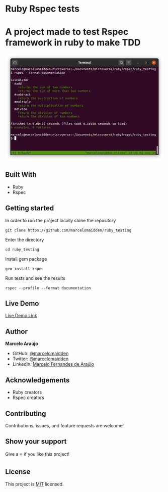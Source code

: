 # Ruby Rspec tests

# A project made to test Rspec framework in ruby to make TDD

![screenshot](./screenshot.png)


## Built With

- Ruby
- Rspec

## Getting started
In order to run the project locally clone the repository 

    git clone https://github.com/marcelomaidden/ruby_testing
    
Enter the directory

    cd ruby_testing

Install gem package

    gem install rspec

Run tests and see the results

    rspec --profile --format documentation

## Live Demo

[Live Demo Link](https://repl.it/repls/CrookedRawGames#README.md)

## Author

**Marcelo Araújo**

- GitHub: [@marcelomaidden](https://github.com/marcelomaidden)
- Twitter: [@marcelomaidden](https://twitter.com/marcelomaidden)
- LinkedIn: [Marcelo Fernandes de Araújo](https://www.linkedin.com/in/marcelo-fernandes-de-ara%C3%BAjo-56700a171/)

## Acknowledgements
- Ruby creators
- Rspec creators

##  Contributing

Contributions, issues, and feature requests are welcome!

## Show your support

Give a ⭐️ if you like this project!

## License

This project is [MIT](./LICENSE) licensed.
